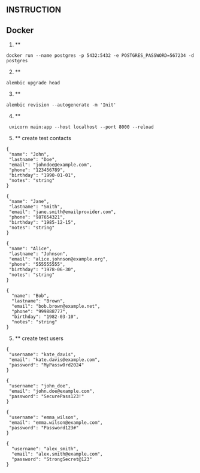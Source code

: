 ## INSTRUCTION 

## Docker
1. **
  ```
  docker run --name postgres -p 5432:5432 -e POSTGRES_PASSWORD=567234 -d postgres

  ```
2. **
  ```
alembic upgrade head 
  ```
3. **
 ```
 alembic revision --autogenerate -m 'Init'
 ```
4. **
 ```
  uvicorn main:app --host localhost --port 8000 --reload 
 ```
5. ** create test contacts
 ```
{
  "name": "John",
  "lastname": "Doe",
  "email": "johndoe@example.com",
  "phone": "123456789",
  "birthday": "1990-01-01",
  "notes": "string"
}
 ```
 ```
{
  "name": "Jane",
  "lastname": "Smith",
  "email": "jane.smith@emailprovider.com",
  "phone": "987654321",
  "birthday": "1985-12-15",
  "notes": "string"
}

 ```
 ```
{
  "name": "Alice",
  "lastname": "Johnson",
  "email": "alice.johnson@example.org",
  "phone": "555555555",
  "birthday": "1978-06-30",
  "notes": "string"
}
```
```
{
  "name": "Bob",
  "lastname": "Brown",
  "email": "bob.brown@example.net",
  "phone": "999888777",
  "birthday": "1982-03-10",
  "notes": "string"
}

 ```
5. ** create test users
 ```
{
  "username": "kate_davis",
  "email": "kate.davis@example.com",
  "password": "MyPassw0rd2024"
}

 ```
 ```
{
  "username": "john_doe",
  "email": "john.doe@example.com",
  "password": "SecurePass123!"
}

 ```
 ```
{
  "username": "emma_wilson",
  "email": "emma.wilson@example.com",
  "password": "Password123#"
}

```
```
{
  "username": "alex_smith",
  "email": "alex.smith@example.com",
  "password": "StrongSecret@123"
}

 ```

